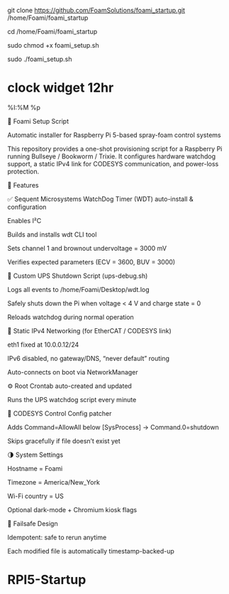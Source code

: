git clone https://github.com/FoamSolutions/foami_startup.git /home/Foami/foami_startup

cd /home/Foami/foami_startup

sudo chmod +x foami_setup.sh

sudo ./foami_setup.sh

# clock widget 12hr
%I:%M %p

🧠 Foami Setup Script

Automatic installer for Raspberry Pi 5-based spray-foam control systems

This repository provides a one-shot provisioning script for a Raspberry Pi running Bullseye / Bookworm / Trixie.
It configures hardware watchdog support, a static IPv4 link for CODESYS communication, and power-loss protection.

🚀 Features

✅ Sequent Microsystems WatchDog Timer (WDT) auto-install & configuration

Enables I²C

Builds and installs wdt CLI tool

Sets channel 1 and brownout undervoltage = 3000 mV

Verifies expected parameters (ECV = 3600, BUV = 3000)

🧩 Custom UPS Shutdown Script (ups-debug.sh)

Logs all events to /home/Foami/Desktop/wdt.log

Safely shuts down the Pi when voltage < 4 V and charge state = 0

Reloads watchdog during normal operation

🔌 Static IPv4 Networking (for EtherCAT / CODESYS link)

eth1 fixed at 10.0.0.12/24

IPv6 disabled, no gateway/DNS, “never default” routing

Auto-connects on boot via NetworkManager

⚙️ Root Crontab auto-created and updated

Runs the UPS watchdog script every minute

🧾 CODESYS Control Config patcher

Adds Command=AllowAll below [SysProcess] → Command.0=shutdown

Skips gracefully if file doesn’t exist yet

🌗 System Settings

Hostname = Foami

Timezone = America/New_York

Wi-Fi country = US

Optional dark-mode + Chromium kiosk flags

🧯 Failsafe Design

Idempotent: safe to rerun anytime

Each modified file is automatically timestamp-backed-up
# RPI5-Startup
